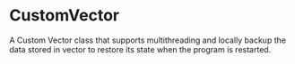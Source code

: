 # CustomVector
A Custom Vector class that supports multithreading and locally backup the data stored in vector to restore its state when the program is restarted.
